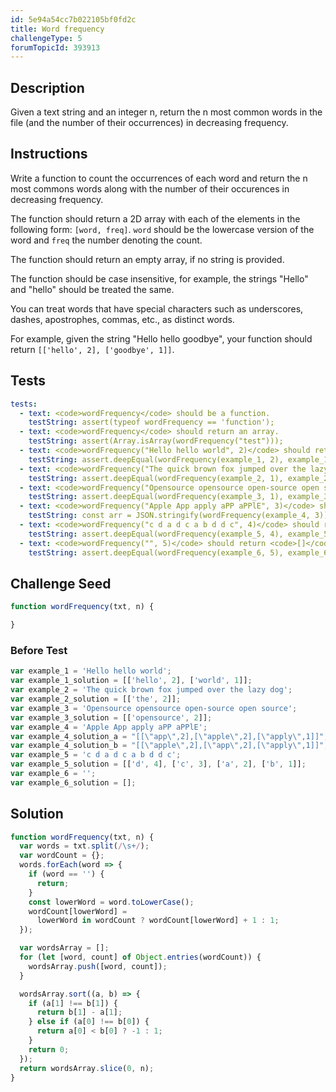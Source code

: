 ```yaml
---
id: 5e94a54cc7b022105bf0fd2c
title: Word frequency
challengeType: 5
forumTopicId: 393913
---
```


## Description

<section id='description'>

Given a text string and an integer n, return the n most common words in the file (and the number of their occurrences) in decreasing frequency.

</section>

## Instructions

<section id='instructions'>

Write a function to count the occurrences of each word and return the n most commons words along with the number of their occurences in decreasing frequency.

The function should return a 2D array with each of the elements in the following form: `[word, freq]`. `word` should be the lowercase version of the word and `freq` the number denoting the count.

The function should return an empty array, if no string is provided.

The function should be case insensitive, for example, the strings "Hello" and "hello" should be treated the same.

You can treat words that have special characters such as underscores, dashes, apostrophes, commas, etc., as distinct words.

For example, given the string "Hello hello goodbye", your function should return `[['hello', 2], ['goodbye', 1]]`.

</section>

## Tests

<section id='tests'>

```yml
tests:
  - text: <code>wordFrequency</code> should be a function.
    testString: assert(typeof wordFrequency == 'function');
  - text: <code>wordFrequency</code> should return an array.
    testString: assert(Array.isArray(wordFrequency("test")));
  - text: <code>wordFrequency("Hello hello world", 2)</code> should return <code>[['hello', 2], ['world', 1]]</code>
    testString: assert.deepEqual(wordFrequency(example_1, 2), example_1_solution)
  - text: <code>wordFrequency("The quick brown fox jumped over the lazy dog", 1)</code> should return <code>[['the', 2]]</code>
    testString: assert.deepEqual(wordFrequency(example_2, 1), example_2_solution)
  - text: <code>wordFrequency("Opensource opensource open-source open source", 1)</code> should return <code>[['opensource', 2]]</code>
    testString: assert.deepEqual(wordFrequency(example_3, 1), example_3_solution)
  - text: <code>wordFrequency("Apple App apply aPP aPPlE", 3)</code> should return <code>[['app', 2], ['apple', 2], ['apply', 1]]</code> or <code>[['apple', 2], ['app', 2], ['apply', 1]]</code>
    testString: const arr = JSON.stringify(wordFrequency(example_4, 3)); assert(arr === example_4_solution_a || arr === example_4_solution_b)
  - text: <code>wordFrequency("c d a d c a b d d c", 4)</code> should return <code>[['d', 4], ['c', 3], ['a', 2], ['b', 1]]</code>
    testString: assert.deepEqual(wordFrequency(example_5, 4), example_5_solution)
  - text: <code>wordFrequency("", 5)</code> should return <code>[]</code>
    testString: assert.deepEqual(wordFrequency(example_6, 5), example_6_solution)
```

</section>

## Challenge Seed

<section id='challengeSeed'>
<div id='js-seed'>

```js
function wordFrequency(txt, n) {

}
```

</div>

### Before Test

<div id='js-setup'>

```js
var example_1 = 'Hello hello world';
var example_1_solution = [['hello', 2], ['world', 1]];
var example_2 = 'The quick brown fox jumped over the lazy dog';
var example_2_solution = [['the', 2]];
var example_3 = 'Opensource opensource open-source open source';
var example_3_solution = [['opensource', 2]];
var example_4 = 'Apple App apply aPP aPPlE';
var example_4_solution_a = "[[\"app\",2],[\"apple\",2],[\"apply\",1]]";
var example_4_solution_b = "[[\"apple\",2],[\"app\",2],[\"apply\",1]]";
var example_5 = 'c d a d c a b d d c';
var example_5_solution = [['d', 4], ['c', 3], ['a', 2], ['b', 1]];
var example_6 = '';
var example_6_solution = [];
```

</div>

</section>

## Solution

<section id='solution'>

```js
function wordFrequency(txt, n) {
  var words = txt.split(/\s+/);
  var wordCount = {};
  words.forEach(word => {
    if (word == '') {
      return;
    }
    const lowerWord = word.toLowerCase();
    wordCount[lowerWord] =
      lowerWord in wordCount ? wordCount[lowerWord] + 1 : 1;
  });

  var wordsArray = [];
  for (let [word, count] of Object.entries(wordCount)) {
    wordsArray.push([word, count]);
  }

  wordsArray.sort((a, b) => {
    if (a[1] !== b[1]) {
      return b[1] - a[1];
    } else if (a[0] !== b[0]) {
      return a[0] < b[0] ? -1 : 1;
    }
    return 0;
  });
  return wordsArray.slice(0, n);
}
```

</section>
